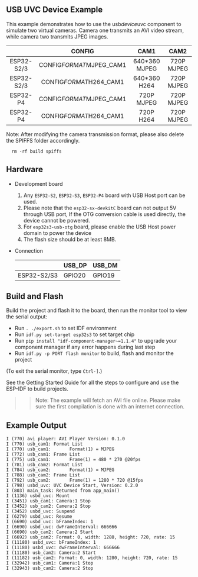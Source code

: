 ## USB UVC Device Example

This example demonstrates how to use the usb*device*uvc component to simulate two virtual cameras. Camera one transmits an AVI video stream, while camera two transmits JPEG images.

|            |          CONFIG          |     CAM1      |    CAM2    |
| :--------: | :----------------------: | :-----------: | :--------: |
| ESP32-S2/3 | CONFIG*FORMAT*MJPEG_CAM1 | 640*360 MJPEG | 720P MJPEG |
| ESP32-S2/3 | CONFIG*FORMAT*H264_CAM1  | 640*360 H264  | 720P MJPEG |
|  ESP32-P4  | CONFIG*FORMAT*MJPEG_CAM1 |  720P MJPEG   | 720P MJPEG |
|  ESP32-P4  | CONFIG*FORMAT*H264_CAM1  |   720P H264   | 720P MJPEG |

Note: After modifying the camera transmission format, please also delete the SPIFFS folder accordingly.

```
  rm -rf build spiffs
```

## Hardware

* Development board

  1. Any `ESP32-S2`, `ESP32-S3`, `ESP32-P4` board with USB Host port can be used.
  2. Please note that the `esp32-sx-devkitC` board can not output 5V through USB port, If the OTG conversion cable is used directly, the device cannot be powered.
  3. For `esp32s3-usb-otg` board, please enable the USB Host power domain to power the device
  4. The flash size should be at least 8MB.

* Connection

    |             | USB_DP | USB_DM |
    | ----------- | ------ | ------ |
    | ESP32-S2/S3 | GPIO20 | GPIO19 |

## Build and Flash

Build the project and flash it to the board, then run the monitor tool to view the serial output:

* Run `. ./export.sh` to set IDF environment
* Run `idf.py set-target esp32s3` to set target chip
* Run `pip install "idf-component-manager~=1.1.4"` to upgrade your component manager if any error happens during last step
* Run `idf.py -p PORT flash monitor` to build, flash and monitor the project

(To exit the serial monitor, type `Ctrl-]`.)

See the Getting Started Guide for all the steps to configure and use the ESP-IDF to build projects.

>> Note: The example will fetch an AVI file online. Please make sure the first compilation is done with an internet connection.

## Example Output

```
I (770) avi player: AVI Player Version: 0.1.0
I (770) usb_cam1: Format List
I (770) usb_cam1:       Format(1) = MJPEG
I (772) usb_cam1: Frame List
I (775) usb_cam1:       Frame(1) = 480 * 270 @20fps
I (781) usb_cam2: Format List
I (784) usb_cam2:       Format(1) = MJPEG
I (788) usb_cam2: Frame List
I (792) usb_cam2:       Frame(1) = 1280 * 720 @15fps
I (798) usbd_uvc: UVC Device Start, Version: 0.2.0
I (803) main_task: Returned from app_main()
I (1136) usbd_uvc: Mount
I (3451) usb_cam1: Camera:1 Stop
I (3452) usb_cam2: Camera:2 Stop
I (3452) usbd_uvc: Suspend
I (6279) usbd_uvc: Resume
I (6690) usbd_uvc: bFrameIndex: 1
I (6690) usbd_uvc: dwFrameInterval: 666666
I (6690) usb_cam2: Camera:2 Start
I (6692) usb_cam2: Format: 0, width: 1280, height: 720, rate: 15
I (11180) usbd_uvc: bFrameIndex: 1
I (11180) usbd_uvc: dwFrameInterval: 666666
I (11180) usb_cam2: Camera:2 Start
I (11182) usb_cam2: Format: 0, width: 1280, height: 720, rate: 15
I (32942) usb_cam1: Camera:1 Stop
I (32943) usb_cam2: Camera:2 Stop

```

